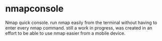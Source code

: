 # nmapconsole
Nmap quick console. run nmap easily  from the terminal without having to enter every nmap command. still a work in progress, was created in an effort to be able to use nmap easier from a mobile device. 
